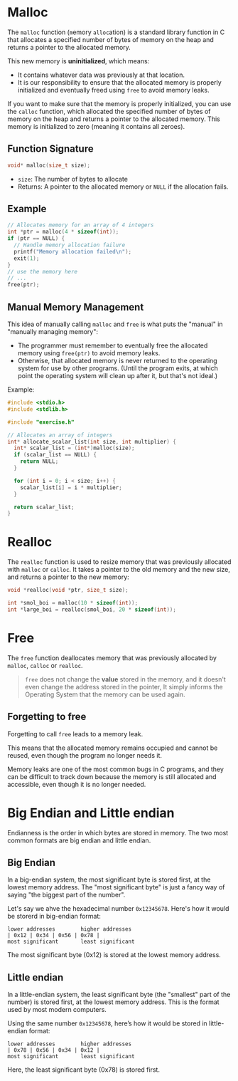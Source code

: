 # Malloc

The `malloc` function (`m`emory `alloc`ation) is a standard library function in C that allocates a specified number of bytes of memory on the heap and returns a pointer to the allocated memory.

This new memory is **uninitialized**, which means:

- It contains whatever data was previously at that location.
- It is our responsibility to ensure that the allocated memory is properly initialized and eventually freed using `free` to avoid memory leaks.

If you want to make sure that the memory is properly initialized, you can use the `calloc` function, which allocated the specified number of bytes of memory on the heap and returns a pointer to the allocated memory. This memory is initialized to zero (meaning it contains all zeroes).

## Function Signature

```c
void* malloc(size_t size);
```

- `size`: The number of bytes to allocate
- Returns: A pointer to the allocated memory or `NULL` if the allocation fails.

## Example

```c
// Allocates memory for an array of 4 integers
int *ptr = malloc(4 * sizeof(int));
if (ptr == NULL) {
  // Handle memory allocation failure
  printf("Memory allocation failed\n");
  exit(1);
}
// use the memory here
// ...
free(ptr);
```

## Manual Memory Management

This idea of manually calling `malloc` and `free` is what puts the "manual" in "manually managing memory":

- The programmer must remember to eventually free the allocated memory using `free(ptr)` to avoid memory leaks.
- Otherwise, that allocated memory is never returned to the operating system for use by other programs. (Until the program exits, at which point the operating system will clean up after it, but that's not ideal.)

Example:

```c
#include <stdio.h>
#include <stdlib.h>

#include "exercise.h"

// Allocates an array of integers
int* allocate_scalar_list(int size, int multiplier) {
  int* scalar_list = (int*)malloc(size);
  if (scalar_list == NULL) {
    return NULL;
  }

  for (int i = 0; i < size; i++) {
    scalar_list[i] = i * multiplier;
  }

  return scalar_list;
}
```

# Realloc

The `realloc` function is used to resize memory that was previously allocated with `malloc` or `calloc`. It takes a pointer to the old memory and the new size, and returns a pointer to the new memory:

```c
void *realloc(void *ptr, size_t size);

int *smol_boi = malloc(10 * sizeof(int));
int *large_boi = realloc(smol_boi, 20 * sizeof(int));
```

# Free

The `free` function deallocates memory that was previously allocated by `malloc`, `calloc` or `realloc`.

> `free` does not change the **value** stored in the memory, and it doesn't even change the address stored in the pointer, It simply informs the Operating System that the memory can be used again.

## Forgetting to free

Forgetting to call `free` leads to a memory leak.

This means that the allocated memory remains occupied and cannot be reused, even though the program no longer needs it.

Memory leaks are one of the most common bugs in C programs, and they can be difficult to track down because the memory is still allocated and accessible, even though it is no longer needed.

# Big Endian and Little endian

Endianness is the order in which bytes are stored in memory. The two most common formats are big endian and little endian.

## Big Endian

In a big-endian system, the most significant byte is stored first, at the lowest memory address. The "most significant byte" is just a fancy way of saying "the biggest part of the number".

Let's say we ahve the hexadecimal number `0x12345678`. Here's how it would be storerd in big-endian format:

```
lower addresses        higher addresses
| 0x12 | 0x34 | 0x56 | 0x78 |
most significant       least significant
```

The most significant byte (0x12) is stored at the lowest memory address.

## Little endian

In a little-endian system, the least significant byte (the "smallest" part of the number) is stored first, at the lowest memory address. This is the format used by most modern computers.

Using the same number `0x12345678`, here’s how it would be stored in little-endian format:

```
lower addresses        higher addresses
| 0x78 | 0x56 | 0x34 | 0x12 |
most significant       least significant
```

Here, the least significant byte (0x78) is stored first.
